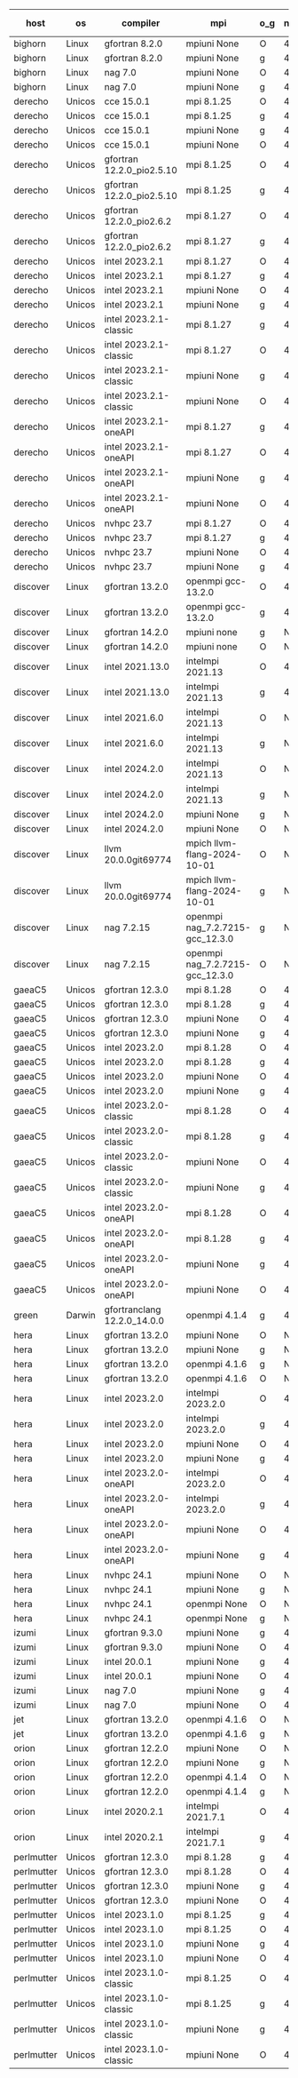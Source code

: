 

| host     | os       | compiler                              | mpi                      | o_g        | netcdf        | build       | u_pass          | u_fail          | s_pass            | s_fail            | e_pass             | e_fail             | nuopc_pass       | nuopc_fail       | artifacts link          |
|----------|----------|---------------------------------------|--------------------------|------------|---------------|-------------|-----------------|-----------------|-------------------|-------------------|--------------------|--------------------|------------------|------------------|-------------------------|
| bighorn | Linux | gfortran 8.2.0 | mpiuni None  | O | 4.6.1  | PASS | 12528 | 0 | 9 | 0 | 42 | 0 | None | None | <a href="https://github.com/esmf-org/esmf-test-artifacts/tree/95d542e2ce7feb0dca5eafd7e5554cdc44ec8be0/develop/gfortran/8.2.0/O/mpiuni/None" target="_blank">95d542e</a> | 
| bighorn | Linux | gfortran 8.2.0 | mpiuni None  | g | 4.6.1  | PASS | 12528 | 0 | 9 | 0 | 42 | 0 | None | None | <a href="https://github.com/esmf-org/esmf-test-artifacts/tree/ac3c140876aa8282584fce5927240692b3c21fc9/develop/gfortran/8.2.0/g/mpiuni/None" target="_blank">ac3c140</a> | 
| bighorn | Linux | nag 7.0 | mpiuni None  | O | 4.6.1  | PASS | 12528 | 0 | 9 | 0 | 42 | 0 | None | None | <a href="https://github.com/esmf-org/esmf-test-artifacts/tree/bbdb1643cbfa05c206c1c6b6d47b2ac042be2316/develop/nag/7.0/O/mpiuni/None" target="_blank">bbdb164</a> | 
| bighorn | Linux | nag 7.0 | mpiuni None  | g | 4.6.1  | PASS | 12528 | 0 | 9 | 0 | 42 | 0 | None | None | <a href="https://github.com/esmf-org/esmf-test-artifacts/tree/ba2c5f1c66cf38fa358e26ee5dbd31a14cd7af2e/develop/nag/7.0/g/mpiuni/None" target="_blank">ba2c5f1</a> | 
| derecho | Unicos | cce 15.0.1 | mpi 8.1.25  | O | 4.9.2  | PASS | 14119 | 78 | 51 | 0 | 80 | 0 | 57 | 0 | <a href="https://github.com/esmf-org/esmf-test-artifacts/tree/83c56232190275740c62ee2c287c762ccf85930a/develop/cce/15.0.1/O/mpi/8.1.25" target="_blank">83c5623</a> | 
| derecho | Unicos | cce 15.0.1 | mpi 8.1.25  | g | 4.9.2  | PASS | 13999 | 198 | 51 | 0 | 80 | 0 | 57 | 0 | <a href="https://github.com/esmf-org/esmf-test-artifacts/tree/bc24133cfb45f7ef62005ccc7d71c1705607f074/develop/cce/15.0.1/g/mpi/8.1.25" target="_blank">bc24133</a> | 
| derecho | Unicos | cce 15.0.1 | mpiuni None  | g | 4.9.2  | PASS | 12452 | 76 | 9 | 0 | 42 | 0 | None | None | <a href="https://github.com/esmf-org/esmf-test-artifacts/tree/03bc068b954bb8aed5f2ba1557855156bd309675/develop/cce/15.0.1/g/mpiuni/None" target="_blank">03bc068</a> | 
| derecho | Unicos | cce 15.0.1 | mpiuni None  | O | 4.9.2  | PASS | 12293 | 235 | 9 | 0 | 42 | 0 | None | None | <a href="https://github.com/esmf-org/esmf-test-artifacts/tree/1930ed96bc9d066f4aec7c93213f41044672ef8f/develop/cce/15.0.1/O/mpiuni/None" target="_blank">1930ed9</a> | 
| derecho | Unicos | gfortran 12.2.0_pio2.5.10 | mpi 8.1.25  | O | 4.9.2  | PASS | 14197 | 0 | 51 | 0 | 80 | 0 | 57 | 0 | <a href="https://github.com/esmf-org/esmf-test-artifacts/tree/52371c1860d004184efc4093c2d20281dea69937/develop/gfortran/12.2.0_pio2.5.10/O/mpi/8.1.25" target="_blank">52371c1</a> | 
| derecho | Unicos | gfortran 12.2.0_pio2.5.10 | mpi 8.1.25  | g | 4.9.2  | PASS | 14197 | 0 | 51 | 0 | 80 | 0 | 57 | 0 | <a href="https://github.com/esmf-org/esmf-test-artifacts/tree/2d6ec914ebf163e72fb1e9b0691785399d70066d/develop/gfortran/12.2.0_pio2.5.10/g/mpi/8.1.25" target="_blank">2d6ec91</a> | 
| derecho | Unicos | gfortran 12.2.0_pio2.6.2 | mpi 8.1.27  | O | 4.9.2  | PASS | 14197 | 0 | 51 | 0 | 80 | 0 | 57 | 0 | <a href="https://github.com/esmf-org/esmf-test-artifacts/tree/2667935f02131d971cb714c1cf1493cc041fe851/develop/gfortran/12.2.0_pio2.6.2/O/mpi/8.1.27" target="_blank">2667935</a> | 
| derecho | Unicos | gfortran 12.2.0_pio2.6.2 | mpi 8.1.27  | g | 4.9.2  | PASS | 14197 | 0 | 51 | 0 | 80 | 0 | 57 | 0 | <a href="https://github.com/esmf-org/esmf-test-artifacts/tree/2b5ba14de8108f3adfbfe319519832bcfedf48b8/develop/gfortran/12.2.0_pio2.6.2/g/mpi/8.1.27" target="_blank">2b5ba14</a> | 
| derecho | Unicos | intel 2023.2.1 | mpi 8.1.27  | O | 4.9.2  | PASS | 14197 | 0 | 51 | 0 | 80 | 0 | 58 | 0 | <a href="https://github.com/esmf-org/esmf-test-artifacts/tree/64cdb5fb41741168fe3d3246479c9dfd4e8a6211/develop/intel/2023.2.1/O/mpi/8.1.27" target="_blank">64cdb5f</a> | 
| derecho | Unicos | intel 2023.2.1 | mpi 8.1.27  | g | 4.9.2  | PASS | 14197 | 0 | 51 | 0 | 80 | 0 | 58 | 0 | <a href="https://github.com/esmf-org/esmf-test-artifacts/tree/9a580b967d82f93139d12fa633b778fd8b5c6d30/develop/intel/2023.2.1/g/mpi/8.1.27" target="_blank">9a580b9</a> | 
| derecho | Unicos | intel 2023.2.1 | mpiuni None  | O | 4.9.2  | PASS | 12528 | 0 | 9 | 0 | 42 | 0 | None | None | <a href="https://github.com/esmf-org/esmf-test-artifacts/tree/fecadbca5263f1a794ec821fa1a29c3a4efde135/develop/intel/2023.2.1/O/mpiuni/None" target="_blank">fecadbc</a> | 
| derecho | Unicos | intel 2023.2.1 | mpiuni None  | g | 4.9.2  | PASS | 12528 | 0 | 9 | 0 | 42 | 0 | None | None | <a href="https://github.com/esmf-org/esmf-test-artifacts/tree/94cb9e1df0cec1e81cacfa3e8deff9d41cd39882/develop/intel/2023.2.1/g/mpiuni/None" target="_blank">94cb9e1</a> | 
| derecho | Unicos | intel 2023.2.1-classic | mpi 8.1.27  | g | 4.9.2  | PASS | 14197 | 0 | 51 | 0 | 80 | 0 | 57 | 0 | <a href="https://github.com/esmf-org/esmf-test-artifacts/tree/5707f0415973f424ccb00a2fcc4908dae05adb1a/develop/intel/2023.2.1-classic/g/mpi/8.1.27" target="_blank">5707f04</a> | 
| derecho | Unicos | intel 2023.2.1-classic | mpi 8.1.27  | O | 4.9.2  | PASS | 14197 | 0 | 51 | 0 | 80 | 0 | 57 | 0 | <a href="https://github.com/esmf-org/esmf-test-artifacts/tree/ff8f9b51f7175d646b65d08a971b1fd3234fac39/develop/intel/2023.2.1-classic/O/mpi/8.1.27" target="_blank">ff8f9b5</a> | 
| derecho | Unicos | intel 2023.2.1-classic | mpiuni None  | g | 4.9.2  | PASS | 12528 | 0 | 9 | 0 | 42 | 0 | None | None | <a href="https://github.com/esmf-org/esmf-test-artifacts/tree/de7ea1150eacf02d975e5388bd6ea876f112959d/develop/intel/2023.2.1-classic/g/mpiuni/None" target="_blank">de7ea11</a> | 
| derecho | Unicos | intel 2023.2.1-classic | mpiuni None  | O | 4.9.2  | PASS | 12528 | 0 | 9 | 0 | 42 | 0 | None | None | <a href="https://github.com/esmf-org/esmf-test-artifacts/tree/239e2ca05f0731279d05a53f23c37fc21dbd1d52/develop/intel/2023.2.1-classic/O/mpiuni/None" target="_blank">239e2ca</a> | 
| derecho | Unicos | intel 2023.2.1-oneAPI | mpi 8.1.27  | g | 4.9.2  | PASS | 14197 | 0 | 51 | 0 | 80 | 0 | 57 | 0 | <a href="https://github.com/esmf-org/esmf-test-artifacts/tree/0042e28a90c8415f3dfecc555a8965a7d1b5ecd6/develop/intel/2023.2.1-oneAPI/g/mpi/8.1.27" target="_blank">0042e28</a> | 
| derecho | Unicos | intel 2023.2.1-oneAPI | mpi 8.1.27  | O | 4.9.2  | PASS | 14197 | 0 | 50 | 1 | 80 | 0 | 57 | 0 | <a href="https://github.com/esmf-org/esmf-test-artifacts/tree/c9c555d6bc21dbb3c562816e67b324cd51100340/develop/intel/2023.2.1-oneAPI/O/mpi/8.1.27" target="_blank">c9c555d</a> | 
| derecho | Unicos | intel 2023.2.1-oneAPI | mpiuni None  | g | 4.9.2  | PASS | 12528 | 0 | 9 | 0 | 42 | 0 | None | None | <a href="https://github.com/esmf-org/esmf-test-artifacts/tree/5fe63c4435af335401bddc1615283c7d1dd90683/develop/intel/2023.2.1-oneAPI/g/mpiuni/None" target="_blank">5fe63c4</a> | 
| derecho | Unicos | intel 2023.2.1-oneAPI | mpiuni None  | O | 4.9.2  | PASS | 12528 | 0 | 9 | 0 | 42 | 0 | None | None | <a href="https://github.com/esmf-org/esmf-test-artifacts/tree/7b2993518f29fbffdac90d5757f5e96e054cf5ce/develop/intel/2023.2.1-oneAPI/O/mpiuni/None" target="_blank">7b29935</a> | 
| derecho | Unicos | nvhpc 23.7 | mpi 8.1.27  | O | 4.9.2  | PASS | 14197 | 0 | 51 | 0 | 80 | 0 | 57 | 0 | <a href="https://github.com/esmf-org/esmf-test-artifacts/tree/aa82514d2192c53a6736290540fef7fc540abc49/develop/nvhpc/23.7/O/mpi/8.1.27" target="_blank">aa82514</a> | 
| derecho | Unicos | nvhpc 23.7 | mpi 8.1.27  | g | 4.9.2  | PASS | 14197 | 0 | 51 | 0 | 80 | 0 | 57 | 0 | <a href="https://github.com/esmf-org/esmf-test-artifacts/tree/f317c58144bfe2b11d2df3e7d8ab56b54abb99b9/develop/nvhpc/23.7/g/mpi/8.1.27" target="_blank">f317c58</a> | 
| derecho | Unicos | nvhpc 23.7 | mpiuni None  | O | 4.9.2  | PASS | 12528 | 0 | 9 | 0 | 42 | 0 | None | None | <a href="https://github.com/esmf-org/esmf-test-artifacts/tree/35495ef1b68c40aaadc7fd67cbc8fe339c206279/develop/nvhpc/23.7/O/mpiuni/None" target="_blank">35495ef</a> | 
| derecho | Unicos | nvhpc 23.7 | mpiuni None  | g | 4.9.2  | PASS | 12528 | 0 | 9 | 0 | 42 | 0 | None | None | <a href="https://github.com/esmf-org/esmf-test-artifacts/tree/8d991e4798e10e6fed098f77306e150e13705cc9/develop/nvhpc/23.7/g/mpiuni/None" target="_blank">8d991e4</a> | 
| discover | Linux | gfortran 13.2.0 | openmpi gcc-13.2.0  | O | 4.9.2  | PASS | 14197 | 0 | 51 | 0 | 80 | 0 | 57 | 0 | <a href="https://github.com/esmf-org/esmf-test-artifacts/tree/b33ae43e7328a6fafa837c0bd18d8bcddfb76303/develop/gfortran/13.2.0/O/openmpi/gcc-13.2.0" target="_blank">b33ae43</a> | 
| discover | Linux | gfortran 13.2.0 | openmpi gcc-13.2.0  | g | 4.9.2  | PASS | 14197 | 0 | 51 | 0 | 80 | 0 | 57 | 0 | <a href="https://github.com/esmf-org/esmf-test-artifacts/tree/2deeedb6e4546b99af0b7c7f2496de734591dbf1/develop/gfortran/13.2.0/g/openmpi/gcc-13.2.0" target="_blank">2deeedb</a> | 
| discover | Linux | gfortran 14.2.0 | mpiuni none  | g | None  | PASS | 12528 | 0 | 9 | 0 | 42 | 0 | None | None | <a href="https://github.com/esmf-org/esmf-test-artifacts/tree/1bb27230d20d4742206ff740b3019a01eba0e4aa/develop/gfortran/14.2.0/g/mpiuni/none" target="_blank">1bb2723</a> | 
| discover | Linux | gfortran 14.2.0 | mpiuni none  | O | None  | PASS | 12528 | 0 | 9 | 0 | 42 | 0 | None | None | <a href="https://github.com/esmf-org/esmf-test-artifacts/tree/b6cca84a2974ae8d907e3e8506b6cd337baedf45/develop/gfortran/14.2.0/O/mpiuni/none" target="_blank">b6cca84</a> | 
| discover | Linux | intel 2021.13.0 | intelmpi 2021.13  | O | 4.9.2  | PASS | 14197 | 0 | 51 | 0 | 80 | 0 | 57 | 0 | <a href="https://github.com/esmf-org/esmf-test-artifacts/tree/7ed573f366a64343720a41a0415627541a988d0f/develop/intel/2021.13.0/O/intelmpi/2021.13" target="_blank">7ed573f</a> | 
| discover | Linux | intel 2021.13.0 | intelmpi 2021.13  | g | 4.9.2  | PASS | 14197 | 0 | 51 | 0 | 80 | 0 | 57 | 0 | <a href="https://github.com/esmf-org/esmf-test-artifacts/tree/7517939be5477888c3c47ff0ad84b1385717d58b/develop/intel/2021.13.0/g/intelmpi/2021.13" target="_blank">7517939</a> | 
| discover | Linux | intel 2021.6.0 | intelmpi 2021.13  | O | None  | PASS | 14197 | 0 | 51 | 0 | 80 | 0 | 57 | 0 | <a href="https://github.com/esmf-org/esmf-test-artifacts/tree/c9acab52b13efcd428210252c77a6da6a879781f/develop/intel/2021.6.0/O/intelmpi/2021.13" target="_blank">c9acab5</a> | 
| discover | Linux | intel 2021.6.0 | intelmpi 2021.13  | g | None  | PASS | 14197 | 0 | 51 | 0 | 80 | 0 | 57 | 0 | <a href="https://github.com/esmf-org/esmf-test-artifacts/tree/a0193231da6f0918e6c4c94e64d6c59272b23655/develop/intel/2021.6.0/g/intelmpi/2021.13" target="_blank">a019323</a> | 
| discover | Linux | intel 2024.2.0 | intelmpi 2021.13  | O | None  | PASS | 14197 | 0 | 51 | 0 | 80 | 0 | 57 | 0 | <a href="https://github.com/esmf-org/esmf-test-artifacts/tree/a978063aa6e04a82acf134000f8ff18d9e52aa09/develop/intel/2024.2.0/O/intelmpi/2021.13" target="_blank">a978063</a> | 
| discover | Linux | intel 2024.2.0 | intelmpi 2021.13  | g | None  | PASS | 14196 | 1 | 51 | 0 | 80 | 0 | 57 | 0 | <a href="https://github.com/esmf-org/esmf-test-artifacts/tree/56a2e1ca537a404140d7f1cfd6da20b333d27ca7/develop/intel/2024.2.0/g/intelmpi/2021.13" target="_blank">56a2e1c</a> | 
| discover | Linux | intel 2024.2.0 | mpiuni None  | g | None  | PASS | 12527 | 1 | 9 | 0 | 42 | 0 | None | None | <a href="https://github.com/esmf-org/esmf-test-artifacts/tree/498d945898df32fff9dd991b33061f8cb9ffc07c/develop/intel/2024.2.0/g/mpiuni/None" target="_blank">498d945</a> | 
| discover | Linux | intel 2024.2.0 | mpiuni None  | O | None  | PASS | 12528 | 0 | 9 | 0 | 42 | 0 | None | None | <a href="https://github.com/esmf-org/esmf-test-artifacts/tree/1edea83f9165aff39be81f56a31d6393b578a99e/develop/intel/2024.2.0/O/mpiuni/None" target="_blank">1edea83</a> | 
| discover | Linux | llvm 20.0.0git69774 | mpich llvm-flang-2024-10-01  | O | None  | PASS | 14159 | 38 | 18 | 33 | 76 | 4 | 16 | 41 | <a href="https://github.com/esmf-org/esmf-test-artifacts/tree/cb2ada8511d68865b676b700ee23e7b5a95f5251/develop/llvm/20.0.0git69774/O/mpich/llvm-flang-2024-10-01" target="_blank">cb2ada8</a> | 
| discover | Linux | llvm 20.0.0git69774 | mpich llvm-flang-2024-10-01  | g | None  | PASS | 14160 | 37 | 17 | 34 | 76 | 4 | 15 | 42 | <a href="https://github.com/esmf-org/esmf-test-artifacts/tree/292e6100aad324f29bffcb1978668c8469471edd/develop/llvm/20.0.0git69774/g/mpich/llvm-flang-2024-10-01" target="_blank">292e610</a> | 
| discover | Linux | nag 7.2.15 | openmpi nag_7.2.7215-gcc_12.3.0  | g | None  | PASS | 14197 | 0 | 51 | 0 | 80 | 0 | 57 | 0 | <a href="https://github.com/esmf-org/esmf-test-artifacts/tree/21bfec323f6ddcb9ae0bcbc67d610bc96997daa7/develop/nag/7.2.15/g/openmpi/nag_7.2.7215-gcc_12.3.0" target="_blank">21bfec3</a> | 
| discover | Linux | nag 7.2.15 | openmpi nag_7.2.7215-gcc_12.3.0  | O | None  | PASS | 14197 | 0 | 51 | 0 | 80 | 0 | 57 | 0 | <a href="https://github.com/esmf-org/esmf-test-artifacts/tree/c5444d040931bd4d058e74ec4bc124d02d5d638b/develop/nag/7.2.15/O/openmpi/nag_7.2.7215-gcc_12.3.0" target="_blank">c5444d0</a> | 
| gaeaC5 | Unicos | gfortran 12.3.0 | mpi 8.1.28  | O | 4.9.0  | PASS | 14197 | 0 | 51 | 0 | 80 | 0 | 57 | 0 | <a href="https://github.com/esmf-org/esmf-test-artifacts/tree/a098b29fb98aae7767e6ef030c5f120ba67f25dc/develop/gfortran/12.3.0/O/mpi/8.1.28" target="_blank">a098b29</a> | 
| gaeaC5 | Unicos | gfortran 12.3.0 | mpi 8.1.28  | g | 4.9.0  | PASS | None | None | None | None | None | None | None | None | <a href="https://github.com/esmf-org/esmf-test-artifacts/tree/b5b2f14d00b81ed9b75488730a18559b0d0f31f1/develop/gfortran/12.3.0/g/mpi/8.1.28" target="_blank">b5b2f14</a> | 
| gaeaC5 | Unicos | gfortran 12.3.0 | mpiuni None  | O | 4.9.0  | PASS | 12528 | 0 | 9 | 0 | 42 | 0 | None | None | <a href="https://github.com/esmf-org/esmf-test-artifacts/tree/25c0c7d38f82a7dcf97fcd914388479c1ea6c215/develop/gfortran/12.3.0/O/mpiuni/None" target="_blank">25c0c7d</a> | 
| gaeaC5 | Unicos | gfortran 12.3.0 | mpiuni None  | g | 4.9.0  | PASS | None | None | None | None | None | None | None | None | <a href="https://github.com/esmf-org/esmf-test-artifacts/tree/cd7c83ac017c1dc8dd6e0405daf5edf72e12b5b1/develop/gfortran/12.3.0/g/mpiuni/None" target="_blank">cd7c83a</a> | 
| gaeaC5 | Unicos | intel 2023.2.0 | mpi 8.1.28  | O | 4.9.0  | PASS | None | None | None | None | None | None | None | None | <a href="https://github.com/esmf-org/esmf-test-artifacts/tree/b432bd12968ea5664d9a32ef8108c1b6726f9bce/develop/intel/2023.2.0/O/mpi/8.1.28" target="_blank">b432bd1</a> | 
| gaeaC5 | Unicos | intel 2023.2.0 | mpi 8.1.28  | g | 4.9.0  | PASS | None | None | None | None | None | None | None | None | <a href="https://github.com/esmf-org/esmf-test-artifacts/tree/b1d6e9070751dba0e1922ccddfd6fdc41a511620/develop/intel/2023.2.0/g/mpi/8.1.28" target="_blank">b1d6e90</a> | 
| gaeaC5 | Unicos | intel 2023.2.0 | mpiuni None  | O | 4.9.0  | PASS | 12528 | 0 | 9 | 0 | 42 | 0 | None | None | <a href="https://github.com/esmf-org/esmf-test-artifacts/tree/49d7f3ef67ce7e787e1a845fe7f72982e8733126/develop/intel/2023.2.0/O/mpiuni/None" target="_blank">49d7f3e</a> | 
| gaeaC5 | Unicos | intel 2023.2.0 | mpiuni None  | g | 4.9.0  | PASS | None | None | None | None | None | None | None | None | <a href="https://github.com/esmf-org/esmf-test-artifacts/tree/7d2be02913f86793cc072936ec8dbdbb76b9b1c2/develop/intel/2023.2.0/g/mpiuni/None" target="_blank">7d2be02</a> | 
| gaeaC5 | Unicos | intel 2023.2.0-classic | mpi 8.1.28  | O | 4.9.0  | PASS | None | None | None | None | None | None | None | None | <a href="https://github.com/esmf-org/esmf-test-artifacts/tree/ac72e8b0d9a2223a04f2d927d1641fd17f880339/develop/intel/2023.2.0-classic/O/mpi/8.1.28" target="_blank">ac72e8b</a> | 
| gaeaC5 | Unicos | intel 2023.2.0-classic | mpi 8.1.28  | g | 4.9.0  | PASS | None | None | None | None | None | None | None | None | <a href="https://github.com/esmf-org/esmf-test-artifacts/tree/479c637cec07596576dae8365e4b9d1d73e6c99e/develop/intel/2023.2.0-classic/g/mpi/8.1.28" target="_blank">479c637</a> | 
| gaeaC5 | Unicos | intel 2023.2.0-classic | mpiuni None  | O | 4.9.0  | PASS | 12528 | 0 | 9 | 0 | 42 | 0 | None | None | <a href="https://github.com/esmf-org/esmf-test-artifacts/tree/8f75ce3545aff0b6a4b15928c297052ea1858de4/develop/intel/2023.2.0-classic/O/mpiuni/None" target="_blank">8f75ce3</a> | 
| gaeaC5 | Unicos | intel 2023.2.0-classic | mpiuni None  | g | 4.9.0  | PASS | 12528 | 0 | 9 | 0 | 42 | 0 | None | None | <a href="https://github.com/esmf-org/esmf-test-artifacts/tree/aa22d9761052ae3610909cc6e7344986a1d213f1/develop/intel/2023.2.0-classic/g/mpiuni/None" target="_blank">aa22d97</a> | 
| gaeaC5 | Unicos | intel 2023.2.0-oneAPI | mpi 8.1.28  | O | 4.9.0  | PASS | None | None | None | None | None | None | None | None | <a href="https://github.com/esmf-org/esmf-test-artifacts/tree/e9da2c5e907f7fc3469a4ca10b31bbc6f8edaf86/develop/intel/2023.2.0-oneAPI/O/mpi/8.1.28" target="_blank">e9da2c5</a> | 
| gaeaC5 | Unicos | intel 2023.2.0-oneAPI | mpi 8.1.28  | g | 4.9.0  | PASS | 14197 | 0 | 51 | 0 | 80 | 0 | 57 | 0 | <a href="https://github.com/esmf-org/esmf-test-artifacts/tree/baf8136f0cb963b08ac7d0adcb12809a41863172/develop/intel/2023.2.0-oneAPI/g/mpi/8.1.28" target="_blank">baf8136</a> | 
| gaeaC5 | Unicos | intel 2023.2.0-oneAPI | mpiuni None  | g | 4.9.0  | PASS | 12528 | 0 | 9 | 0 | 42 | 0 | None | None | <a href="https://github.com/esmf-org/esmf-test-artifacts/tree/b3947e8803563f9e5352536c8a8f8fb4dda5ffa1/develop/intel/2023.2.0-oneAPI/g/mpiuni/None" target="_blank">b3947e8</a> | 
| gaeaC5 | Unicos | intel 2023.2.0-oneAPI | mpiuni None  | O | 4.9.0  | PASS | 12528 | 0 | 9 | 0 | 42 | 0 | None | None | <a href="https://github.com/esmf-org/esmf-test-artifacts/tree/8dd055dc57c452c9b76b6b4c33aa4640f0512e53/develop/intel/2023.2.0-oneAPI/O/mpiuni/None" target="_blank">8dd055d</a> | 
| green | Darwin | gfortranclang 12.2.0_14.0.0 | openmpi 4.1.4  | g | 4.9.2  | PASS | None | None | None | None | None | None | None | None | <a href="https://github.com/esmf-org/esmf-test-artifacts/tree/7f4320fc15ce2d7e31cedff8f49952e5c741b0c8/develop/gfortranclang/12.2.0_14.0.0/g/openmpi/4.1.4" target="_blank">7f4320f</a> | 
| hera | Linux | gfortran 13.2.0 | mpiuni None  | O | None  | PASS | 12528 | 0 | 9 | 0 | 42 | 0 | None | None | <a href="https://github.com/esmf-org/esmf-test-artifacts/tree/00e05556804c5b1b7997ff0e50b86fb3760a9b32/develop/gfortran/13.2.0/O/mpiuni/None" target="_blank">00e0555</a> | 
| hera | Linux | gfortran 13.2.0 | mpiuni None  | g | None  | PASS | 12528 | 0 | 9 | 0 | 42 | 0 | None | None | <a href="https://github.com/esmf-org/esmf-test-artifacts/tree/bc78c5c6e3e2fa13bee18ab8574134cbe59d45b8/develop/gfortran/13.2.0/g/mpiuni/None" target="_blank">bc78c5c</a> | 
| hera | Linux | gfortran 13.2.0 | openmpi 4.1.6  | g | None  | PASS | 14197 | 0 | 51 | 0 | 80 | 0 | 57 | 0 | <a href="https://github.com/esmf-org/esmf-test-artifacts/tree/12bc53a966d0dbc16af850e61a4a18967e290053/develop/gfortran/13.2.0/g/openmpi/4.1.6" target="_blank">12bc53a</a> | 
| hera | Linux | gfortran 13.2.0 | openmpi 4.1.6  | O | None  | PASS | 14197 | 0 | 51 | 0 | 80 | 0 | 57 | 0 | <a href="https://github.com/esmf-org/esmf-test-artifacts/tree/885ffe0dba97900d7f54906b0549fa72f122f225/develop/gfortran/13.2.0/O/openmpi/4.1.6" target="_blank">885ffe0</a> | 
| hera | Linux | intel 2023.2.0 | intelmpi 2023.2.0  | O | 4.7.0  | PASS | None | None | None | None | None | None | None | None | <a href="https://github.com/esmf-org/esmf-test-artifacts/tree/1427883cc83b2c864f25a44e716837157945e3c5/develop/intel/2023.2.0/O/intelmpi/2023.2.0" target="_blank">1427883</a> | 
| hera | Linux | intel 2023.2.0 | intelmpi 2023.2.0  | g | 4.7.0  | PASS | None | None | None | None | None | None | None | None | <a href="https://github.com/esmf-org/esmf-test-artifacts/tree/3f82535d01da9307578a120807356923d849d219/develop/intel/2023.2.0/g/intelmpi/2023.2.0" target="_blank">3f82535</a> | 
| hera | Linux | intel 2023.2.0 | mpiuni None  | O | 4.7.0  | PASS | None | None | None | None | None | None | None | None | <a href="https://github.com/esmf-org/esmf-test-artifacts/tree/e55bf5553151f96c4610180303641d2981bb1799/develop/intel/2023.2.0/O/mpiuni/None" target="_blank">e55bf55</a> | 
| hera | Linux | intel 2023.2.0 | mpiuni None  | g | 4.7.0  | PASS | 12528 | 0 | 9 | 0 | 42 | 0 | None | None | <a href="https://github.com/esmf-org/esmf-test-artifacts/tree/1aa841ca0a3402e2f179171ff89836a501c3bd4d/develop/intel/2023.2.0/g/mpiuni/None" target="_blank">1aa841c</a> | 
| hera | Linux | intel 2023.2.0-oneAPI | intelmpi 2023.2.0  | O | 4.7.0  | PASS | 14197 | 0 | 50 | 1 | 80 | 0 | 57 | 0 | <a href="https://github.com/esmf-org/esmf-test-artifacts/tree/15195d53d283805bee718484df31c3062f8830dd/develop/intel/2023.2.0-oneAPI/O/intelmpi/2023.2.0" target="_blank">15195d5</a> | 
| hera | Linux | intel 2023.2.0-oneAPI | intelmpi 2023.2.0  | g | 4.7.0  | PASS | 14197 | 0 | 51 | 0 | 80 | 0 | 57 | 0 | <a href="https://github.com/esmf-org/esmf-test-artifacts/tree/65388d16d0d86969395c196cdf9000d6724c555c/develop/intel/2023.2.0-oneAPI/g/intelmpi/2023.2.0" target="_blank">65388d1</a> | 
| hera | Linux | intel 2023.2.0-oneAPI | mpiuni None  | O | 4.7.0  | PASS | None | None | None | None | None | None | None | None | <a href="https://github.com/esmf-org/esmf-test-artifacts/tree/53dabb3b1bc071bcf33876d8263fb9f85ce8994f/develop/intel/2023.2.0-oneAPI/O/mpiuni/None" target="_blank">53dabb3</a> | 
| hera | Linux | intel 2023.2.0-oneAPI | mpiuni None  | g | 4.7.0  | PASS | 12528 | 0 | 9 | 0 | 42 | 0 | None | None | <a href="https://github.com/esmf-org/esmf-test-artifacts/tree/e26ec31f0d13eb4d36a937ccba5829086e74e09d/develop/intel/2023.2.0-oneAPI/g/mpiuni/None" target="_blank">e26ec31</a> | 
| hera | Linux | nvhpc 24.1 | mpiuni None  | O | None  | PASS | 12528 | 0 | 9 | 0 | 42 | 0 | None | None | <a href="https://github.com/esmf-org/esmf-test-artifacts/tree/30bccd9db2f61acfa990b1111eeda922b0eefb9f/develop/nvhpc/24.1/O/mpiuni/None" target="_blank">30bccd9</a> | 
| hera | Linux | nvhpc 24.1 | mpiuni None  | g | None  | PASS | None | None | None | None | None | None | None | None | <a href="https://github.com/esmf-org/esmf-test-artifacts/tree/55f67bf5dbea120da3c6e83c3c0996f33c0698df/develop/nvhpc/24.1/g/mpiuni/None" target="_blank">55f67bf</a> | 
| hera | Linux | nvhpc 24.1 | openmpi None  | O | None  | PASS | 14197 | 0 | 51 | 0 | 80 | 0 | 57 | 0 | <a href="https://github.com/esmf-org/esmf-test-artifacts/tree/19ef7af5cf07426da8fa7aa7ccadca5037bdaa77/develop/nvhpc/24.1/O/openmpi/None" target="_blank">19ef7af</a> | 
| hera | Linux | nvhpc 24.1 | openmpi None  | g | None  | PASS | None | None | None | None | None | None | None | None | <a href="https://github.com/esmf-org/esmf-test-artifacts/tree/12524451c16b2f26e18bdb7b0bcc99a7bfbfd8b1/develop/nvhpc/24.1/g/openmpi/None" target="_blank">1252445</a> | 
| izumi | Linux | gfortran 9.3.0 | mpiuni None  | g | 4.7.4  | PASS | 12528 | 0 | 9 | 0 | 42 | 0 | None | None | <a href="https://github.com/esmf-org/esmf-test-artifacts/tree/980fb0b1c5b503b66aaf30cb85d9ccab290e2550/develop/gfortran/9.3.0/g/mpiuni/None" target="_blank">980fb0b</a> | 
| izumi | Linux | gfortran 9.3.0 | mpiuni None  | O | 4.7.4  | PASS | 12528 | 0 | 9 | 0 | 42 | 0 | None | None | <a href="https://github.com/esmf-org/esmf-test-artifacts/tree/d61e5adc86768d6de3882b3184d0cd660bf02578/develop/gfortran/9.3.0/O/mpiuni/None" target="_blank">d61e5ad</a> | 
| izumi | Linux | intel 20.0.1 | mpiuni None  | g | 4.7.4  | PASS | 12528 | 0 | 9 | 0 | 42 | 0 | None | None | <a href="https://github.com/esmf-org/esmf-test-artifacts/tree/6fba0fde64852556111b0564d935bffa64c8c99a/develop/intel/20.0.1/g/mpiuni/None" target="_blank">6fba0fd</a> | 
| izumi | Linux | intel 20.0.1 | mpiuni None  | O | 4.7.4  | PASS | 12528 | 0 | 9 | 0 | 42 | 0 | None | None | <a href="https://github.com/esmf-org/esmf-test-artifacts/tree/1ef9c14a8926e778de1d33ba0daf7804aed2b429/develop/intel/20.0.1/O/mpiuni/None" target="_blank">1ef9c14</a> | 
| izumi | Linux | nag 7.0 | mpiuni None  | g | 4.7.4  | PASS | 12528 | 0 | 9 | 0 | 42 | 0 | None | None | <a href="https://github.com/esmf-org/esmf-test-artifacts/tree/5e5882f55f37d785fe8790992af1da30c505e8a8/develop/nag/7.0/g/mpiuni/None" target="_blank">5e5882f</a> | 
| izumi | Linux | nag 7.0 | mpiuni None  | O | 4.7.4  | PASS | 12528 | 0 | 9 | 0 | 42 | 0 | None | None | <a href="https://github.com/esmf-org/esmf-test-artifacts/tree/3b858f41dd1d6d51bfcc425cb45383c1652853b1/develop/nag/7.0/O/mpiuni/None" target="_blank">3b858f4</a> | 
| jet | Linux | gfortran 13.2.0 | openmpi 4.1.6  | O | None  | PASS | 14197 | 0 | 51 | 0 | 80 | 0 | 57 | 0 | <a href="https://github.com/esmf-org/esmf-test-artifacts/tree/242bb8cfe559bd739a7c528d6b32f4ce3bccb7cf/develop/gfortran/13.2.0/O/openmpi/4.1.6" target="_blank">242bb8c</a> | 
| jet | Linux | gfortran 13.2.0 | openmpi 4.1.6  | g | None  | PASS | 14197 | 0 | 51 | 0 | None | None | None | None | <a href="https://github.com/esmf-org/esmf-test-artifacts/tree/20850c916d3184a8331470233611c16902e6fda1/develop/gfortran/13.2.0/g/openmpi/4.1.6" target="_blank">20850c9</a> | 
| orion | Linux | gfortran 12.2.0 | mpiuni None  | O | None  | PASS | 12528 | 0 | 9 | 0 | 42 | 0 | None | None | <a href="https://github.com/esmf-org/esmf-test-artifacts/tree/14d6e2b33a519143c39c9a53dbd47a79e50b5247/develop/gfortran/12.2.0/O/mpiuni/None" target="_blank">14d6e2b</a> | 
| orion | Linux | gfortran 12.2.0 | mpiuni None  | g | None  | PASS | 12528 | 0 | 9 | 0 | 42 | 0 | None | None | <a href="https://github.com/esmf-org/esmf-test-artifacts/tree/f6b3c59f1c7737a75028a9266e5e6df11601dd17/develop/gfortran/12.2.0/g/mpiuni/None" target="_blank">f6b3c59</a> | 
| orion | Linux | gfortran 12.2.0 | openmpi 4.1.4  | O | None  | PASS | 14197 | 0 | 51 | 0 | 80 | 0 | 57 | 0 | <a href="https://github.com/esmf-org/esmf-test-artifacts/tree/b4975c93d718de2a9f6e7fa892b34ef0fc70bd12/develop/gfortran/12.2.0/O/openmpi/4.1.4" target="_blank">b4975c9</a> | 
| orion | Linux | gfortran 12.2.0 | openmpi 4.1.4  | g | None  | PASS | 14197 | 0 | 51 | 0 | 80 | 0 | 57 | 0 | <a href="https://github.com/esmf-org/esmf-test-artifacts/tree/9fd6f55533399e0f9ce5b7c420ec3fa13ede69ea/develop/gfortran/12.2.0/g/openmpi/4.1.4" target="_blank">9fd6f55</a> | 
| orion | Linux | intel 2020.2.1 | intelmpi 2021.7.1  | O | 4.9.2  | PASS | 14197 | 0 | 51 | 0 | 80 | 0 | 57 | 0 | <a href="https://github.com/esmf-org/esmf-test-artifacts/tree/2b0dc00e7c8b977c8e202b7c1c7583031ad92a6b/develop/intel/2020.2.1/O/intelmpi/2021.7.1" target="_blank">2b0dc00</a> | 
| orion | Linux | intel 2020.2.1 | intelmpi 2021.7.1  | g | 4.9.2  | PASS | 14197 | 0 | 51 | 0 | 80 | 0 | 57 | 0 | <a href="https://github.com/esmf-org/esmf-test-artifacts/tree/946628b153114a5cc9ae2c0d5fd1f03263332a34/develop/intel/2020.2.1/g/intelmpi/2021.7.1" target="_blank">946628b</a> | 
| perlmutter | Unicos | gfortran 12.3.0 | mpi 8.1.28  | g | 4.9.0  | PASS | 14197 | 0 | 51 | 0 | 80 | 0 | 57 | 0 | <a href="https://github.com/esmf-org/esmf-test-artifacts/tree/897d40b70228073408834d8a275d1cfae4ab08a7/develop/gfortran/12.3.0/g/mpi/8.1.28" target="_blank">897d40b</a> | 
| perlmutter | Unicos | gfortran 12.3.0 | mpi 8.1.28  | O | 4.9.0  | PASS | 14197 | 0 | 51 | 0 | 80 | 0 | 57 | 0 | <a href="https://github.com/esmf-org/esmf-test-artifacts/tree/151921126bc66962378294f86055ef5de5c04048/develop/gfortran/12.3.0/O/mpi/8.1.28" target="_blank">1519211</a> | 
| perlmutter | Unicos | gfortran 12.3.0 | mpiuni None  | g | 4.9.0  | PASS | 12528 | 0 | 9 | 0 | 42 | 0 | None | None | <a href="https://github.com/esmf-org/esmf-test-artifacts/tree/95382acd6f1056bf9f9d6761cbc8d7587697d9ea/develop/gfortran/12.3.0/g/mpiuni/None" target="_blank">95382ac</a> | 
| perlmutter | Unicos | gfortran 12.3.0 | mpiuni None  | O | 4.9.0  | PASS | 12528 | 0 | 9 | 0 | 42 | 0 | None | None | <a href="https://github.com/esmf-org/esmf-test-artifacts/tree/e8faa7e697514e194153fcfcb56159c4ebf266f1/develop/gfortran/12.3.0/O/mpiuni/None" target="_blank">e8faa7e</a> | 
| perlmutter | Unicos | intel 2023.1.0 | mpi 8.1.25  | g | 4.9.0  | PASS | None | None | None | None | None | None | None | None | <a href="https://github.com/esmf-org/esmf-test-artifacts/tree/77f73fd3ab5a7ecccf7ca309c644c49621d1cdc3/develop/intel/2023.1.0/g/mpi/8.1.25" target="_blank">77f73fd</a> | 
| perlmutter | Unicos | intel 2023.1.0 | mpi 8.1.25  | O | 4.9.0  | PASS | None | None | None | None | None | None | None | None | <a href="https://github.com/esmf-org/esmf-test-artifacts/tree/0bd530d5442d4f5c1f4e8b51ba7e00929ca46cef/develop/intel/2023.1.0/O/mpi/8.1.25" target="_blank">0bd530d</a> | 
| perlmutter | Unicos | intel 2023.1.0 | mpiuni None  | g | 4.9.0  | PASS | None | None | None | None | None | None | None | None | <a href="https://github.com/esmf-org/esmf-test-artifacts/tree/e7e4394a46fbe990fd502fb5eea429f0c682a8e8/develop/intel/2023.1.0/g/mpiuni/None" target="_blank">e7e4394</a> | 
| perlmutter | Unicos | intel 2023.1.0 | mpiuni None  | O | 4.9.0  | PASS | 12528 | 0 | 9 | 0 | 42 | 0 | None | None | <a href="https://github.com/esmf-org/esmf-test-artifacts/tree/22b83aab96c07df380116dd94ae072cbada5e55e/develop/intel/2023.1.0/O/mpiuni/None" target="_blank">22b83aa</a> | 
| perlmutter | Unicos | intel 2023.1.0-classic | mpi 8.1.25  | O | 4.9.0  | FAIL | None | None | None | None | None | None | 0 | 57 | <a href="https://github.com/esmf-org/esmf-test-artifacts/tree/499dcd9465a88a2dcc527f5fd094d56ac5fb1e03/develop/intel/2023.1.0-classic/O/mpi/8.1.25" target="_blank">499dcd9</a> | 
| perlmutter | Unicos | intel 2023.1.0-classic | mpi 8.1.25  | g | 4.9.0  | FAIL | None | None | None | None | None | None | 0 | 57 | <a href="https://github.com/esmf-org/esmf-test-artifacts/tree/fac41ee4ea68dafc5aff8c6aeb3fd6f933f8382f/develop/intel/2023.1.0-classic/g/mpi/8.1.25" target="_blank">fac41ee</a> | 
| perlmutter | Unicos | intel 2023.1.0-classic | mpiuni None  | g | 4.9.0  | FAIL | None | None | None | None | None | None | None | None | <a href="https://github.com/esmf-org/esmf-test-artifacts/tree/7665d108eeefef93b20d5d01939306b905c4d192/develop/intel/2023.1.0-classic/g/mpiuni/None" target="_blank">7665d10</a> | 
| perlmutter | Unicos | intel 2023.1.0-classic | mpiuni None  | O | 4.9.0  | FAIL | None | None | None | None | None | None | None | None | <a href="https://github.com/esmf-org/esmf-test-artifacts/tree/fa9ae489227c3e29501fe8fd90879f2c6b340c5b/develop/intel/2023.1.0-classic/O/mpiuni/None" target="_blank">fa9ae48</a> | 
